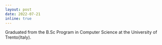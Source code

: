 ```yaml
---
layout: post
date: 2022-07-21
inline: true
---
```


Graduated from the B.Sc Program in Computer Science at the University of Trento(Italy).